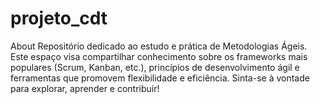 # projeto_cdt
About Repositório dedicado ao estudo e prática de Metodologias Ágeis. Este espaço visa compartilhar conhecimento sobre os frameworks mais populares (Scrum, Kanban, etc.), princípios de desenvolvimento ágil e ferramentas que promovem flexibilidade e eficiência. Sinta-se à vontade para explorar, aprender e contribuir!
